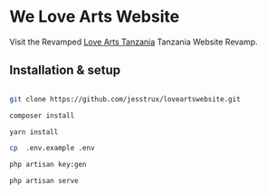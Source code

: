 # We Love Arts Website

Visit the Revamped [Love Arts Tanzania](http://loveartstanzania.com) Tanzania Website Revamp.


## Installation & setup

```bash

git clone https://github.com/jesstrux/loveartswebsite.git

composer install

yarn install

cp  .env.example .env

php artisan key:gen

php artisan serve
```

